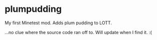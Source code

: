 # plumpudding
My first Minetest mod. Adds plum pudding to LOTT.

...no clue where the source code ran off to. Will update when I find it. :(
